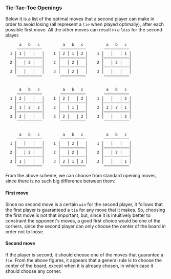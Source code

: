 ### Tic-Tac-Toe Openings

Below it is a list of the optimal moves that a second player can make in order to avoid losing (all represent a `tie` when played optimally), after each possible first move. All the other moves can result in a `loss` for the second player.

```
      a   b   c          a   b   c          a   b   c
     ───────────        ───────────        ───────────
  1 │ 1 │   │   │    1 │ 2 │ 1 │ 2 │    1 │   │   │ 1 │
    │───────────│      │───────────│      │───────────│
  2 │   │ 2 │   │    2 │   │ 2 │   │    2 │   │ 2 │   │
    │───────────│      │───────────│      │───────────│
  3 │   │   │   │    3 │   │ 2 │   │    3 │   │   │   │
     ───────────        ───────────        ───────────


      a   b   c          a   b   c          a   b   c
     ───────────        ───────────        ───────────
  1 │ 2 │   │   │    1 │ 2 │   │ 2 │    1 │   │   │ 2 │
    │───────────│      │───────────│      │───────────│
  2 │ 1 │ 2 │ 2 │    2 │   │ 1 │   │    2 │ 2 │ 2 │ 1 │
    │───────────│      │───────────│      │───────────│
  3 │ 2 │   │   │    3 │ 2 │   │ 2 │    3 │   │   │ 2 │
     ───────────        ───────────        ───────────


      a   b   c          a   b   c          a   b   c
     ───────────        ───────────        ───────────
  1 │   │   │   │    1 │   │ 2 │   │    1 │   │   │   │
    │───────────│      │───────────│      │───────────│
  2 │   │ 2 │   │    2 │   │ 2 │   │    2 │   │ 2 │   │
    │───────────│      │───────────│      │───────────│
  3 │ 1 │   │   │    3 │ 2 │ 1 │ 2 │    3 │   │   │ 1 │
     ───────────        ───────────        ───────────
```

From the above scheme, we can choose from standard opening moves, since there is no such big difference between them:

#### First move
Since no second move is a certain `win` for the second player, it follows that the first player is guaranteed a `tie` for any move that it makes. So, choosing the first move is not that important, but, since it is intuitively better to constraint the opponent's moves, a good first choice would be one of the corners, since the second player can only choose the center of the board in order not to loose.

#### Second move
If the player is second, it should choose one of the moves that guarantee a `tie`. From the above figures, it appears that a general rule is to choose the center of the board, except when it is already chosen, in which case it should choose any corner.

